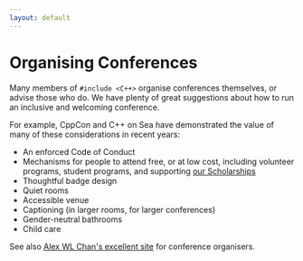 ```yaml
---
layout: default
---
```


# Organising Conferences

Many members of `#include <C++>` organise conferences themselves, or advise those who do. We have plenty of great suggestions about how to run an inclusive and welcoming conference.

For example, CppCon and C++ on Sea have demonstrated the value of many of these considerations in recent years:

* An enforced Code of Conduct
* Mechanisms for people to attend free, or at low cost, including volunteer programs, student programs, and supporting [our Scholarships](/conferences/scholarships)
* Thoughtful badge design
* Quiet rooms
* Accessible venue
* Captioning (in larger rooms, for larger conferences)
* Gender-neutral bathrooms
* Child care

<!--

* A variety of formats: keynotes and breakouts, but also panels, lightning talks, receptions, parties, games and quizzes, exhibition hall, poster presentations, podcasts being recorded on site with a live audience, silly things like powerpoint karaoke, tours and field trips, workshops, open sessions in soft spaces like couches and coffee tables instead of conference rooms
* Content on nontechnical yet related material like "how do you learn these things?" Or "how can I become a trainer/speaker/writer on this topic?" On relevant management issues, people issues, etc.
* A location that is safe and welcoming. If I am at a session in the evening, am I ok as a woman walking alone back to the hotel? What about in the daytime? Also, there should be restaurants and grocery stores within easy walking distance of the venues and the conference hotels. Popping out to buy some food for my room (or continuing a conversation with some other people over dinner) should be easy and natural and not require renting a car or taking cabs. Information about the local transit system (can I take a subway from the airport?) and local attractions should be on the website or in a "welcome, attendees" email. 

-->

See also [Alex WL Chan's excellent site](https://alexwlchan.net/ideas-for-inclusive-events/short-version/) for conference organisers.

